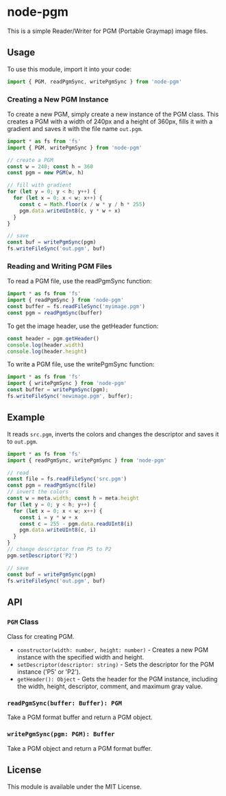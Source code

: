 # node-pgm

This is a simple Reader/Writer for PGM (Portable Graymap) image files.

## Usage

To use this module, import it into your code:

```js
import { PGM, readPgmSync, writePgmSync } from 'node-pgm'
```

### Creating a New PGM Instance

To create a new PGM, simply create a new instance of the PGM class. This creates a PGM with a width of 240px and a height of 360px, fills it with a gradient and saves it with the file name `out.pgm`.

```js
import * as fs from 'fs'
import { PGM, writePgmSync } from 'node-pgm'

// create a PGM
const w = 240; const h = 360
const pgm = new PGM(w, h)

// fill with gradient
for (let y = 0; y < h; y++) {
  for (let x = 0; x < w; x++) {
    const c = Math.floor(x / w * y / h * 255)
    pgm.data.writeUInt8(c, y * w + x)
  }
}

// save
const buf = writePgmSync(pgm)
fs.writeFileSync('out.pgm', buf)
```

### Reading and Writing PGM Files

To read a PGM file, use the readPgmSync function:

```js
import * as fs from 'fs'
import { readPgmSync } from 'node-pgm'
const buffer = fs.readFileSync('myimage.pgm')
const pgm = readPgmSync(buffer)
```

To get the image header, use the getHeader function:

```js
const header = pgm.getHeader()
console.log(header.width)
console.log(header.height)
```

To write a PGM file, use the writePgmSync function:

```js
import * as fs from 'fs'
import { writePgmSync } from 'node-pgm'
const buffer = writePgmSync(pgm);
fs.writeFileSync('newimage.pgm', buffer);
```

## Example

It reads `src.pgm`, inverts the colors and changes the descriptor and saves it to `out.pgm`.

```js
import * as fs from 'fs'
import { readPgmSync, writePgmSync } from 'node-pgm'

// read
const file = fs.readFileSync('src.pgm')
const pgm = readPgmSync(file)
// invert the colors
const w = meta.width; const h = meta.height
for (let y = 0; y < h; y++) {
  for (let x = 0; x < w; x++) {
    const i = y * w + x
    const c = 255 - pgm.data.readUInt8(i)
    pgm.data.writeUInt8(c, i)
  }
}
// change descriptor from P5 to P2
pgm.setDescriptor('P2')

// save
const buf = writePgmSync(pgm)
fs.writeFileSync('out.pgm', buf)
```

## API

### `PGM` Class
Class for creating PGM.

- `constructor(width: number, height: number)` - Creates a new PGM instance with the specified width and height.
- `setDescriptor(descriptor: string)` - Sets the descriptor for the PGM instance ('P5' or 'P2').
- `getHeader(): Object` - Gets the header for the PGM instance, including the width, height, descriptor, comment, and maximum gray value.

### `readPgmSync(buffer: Buffer): PGM`
Take a PGM format buffer and return a PGM object.

### `writePgmSync(pgm: PGM): Buffer`
Take a PGM object and return a PGM format buffer.

## License
This module is available under the MIT License.